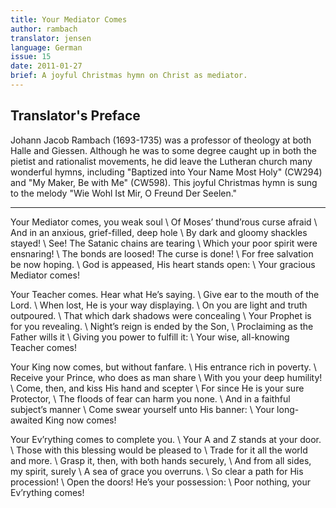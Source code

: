 ```yaml
---
title: Your Mediator Comes
author: rambach
translator: jensen
language: German
issue: 15
date: 2011-01-27
brief: A joyful Christmas hymn on Christ as mediator.
---
```


## Translator's Preface

Johann Jacob Rambach (1693-1735) was a professor of theology at both Halle and Giessen. Although he was to some degree caught up in both the pietist and rationalist movements, he did leave the Lutheran church many wonderful hymns, including "Baptized into Your Name Most Holy" (CW294) and "My Maker, Be with Me" (CW598). This joyful Christmas hymn is sung to the melody "Wie Wohl Ist Mir, O Freund Der Seelen."

---

Your Mediator comes, you weak soul \\
Of Moses’ thund’rous curse afraid \\
And in an anxious, grief-filled, deep hole \\
By dark and gloomy shackles stayed! \\
See! The Satanic chains are tearing \\
Which your poor spirit were ensnaring! \\
The bonds are loosed! The curse is done! \\
For free salvation be now hoping. \\
God is appeased, His heart stands open: \\
Your gracious Mediator comes! 

Your Teacher comes. Hear what He’s saying. \\
Give ear to the mouth of the Lord. \\
When lost, He is your way displaying. \\
On you are light and truth outpoured. \\
That which dark shadows were concealing \\
Your Prophet is for you revealing. \\
Night’s reign is ended by the Son, \\
Proclaiming as the Father wills it \\
Giving you power to fulfill it: \\
Your wise, all-knowing Teacher comes! 

Your King now comes, but without fanfare. \\
His entrance rich in poverty. \\
Receive your Prince, who does as man share \\
With you your deep humility! \\
Come, then, and kiss His hand and scepter \\
For since He is your sure Protector, \\
The floods of fear can harm you none. \\
And in a faithful subject’s manner \\
Come swear yourself unto His banner: \\
Your long-awaited King now comes! 

Your Ev’rything comes to complete you. \\
Your A and Z stands at your door. \\
Those with this blessing would be pleased to \\
Trade for it all the world and more. \\
Grasp it, then, with both hands securely, \\
And from all sides, my spirit, surely \\
A sea of grace you overruns. \\
So clear a path for His procession! \\
Open the doors! He’s your possession: \\
Poor nothing, your Ev’rything comes!